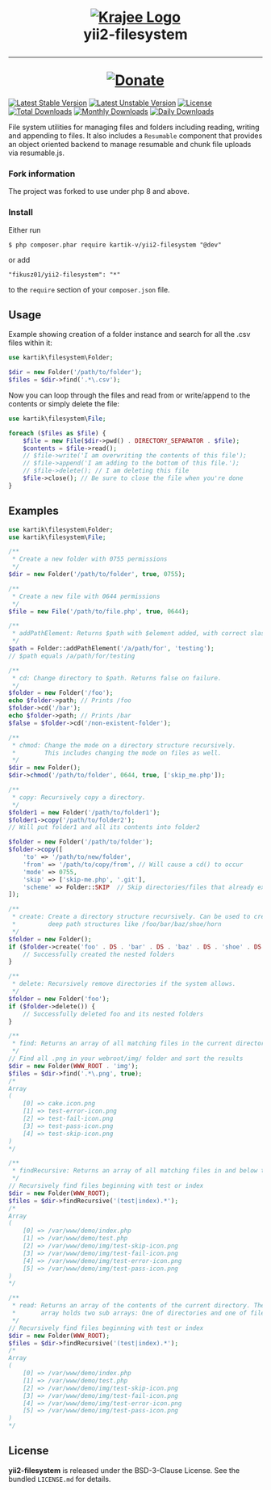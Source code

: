 <h1 align="center">
    <a href="http://demos.krajee.com" title="Krajee Demos" target="_blank">
        <img src="http://kartik-v.github.io/bootstrap-fileinput-samples/samples/krajee-logo-b.png" alt="Krajee Logo"/>
    </a>
    <br>
    yii2-filesystem
    <hr>
    <a href="https://www.paypal.com/cgi-bin/webscr?cmd=_s-xclick&hosted_button_id=DTP3NZQ6G2AYU"
       title="Donate via Paypal" target="_blank">
        <img src="http://kartik-v.github.io/bootstrap-fileinput-samples/samples/donate.png" alt="Donate"/>
    </a>
</h1>

[![Latest Stable Version](https://poser.pugx.org/kartik-v/yii2-filesystem/v/stable)](https://packagist.org/packages/kartik-v/yii2-filesystem)
[![Latest Unstable Version](https://poser.pugx.org/kartik-v/yii2-filesystem/v/unstable)](https://packagist.org/packages/kartik-v/yii2-filesystem)
[![License](https://poser.pugx.org/kartik-v/yii2-filesystem/license)](https://packagist.org/packages/kartik-v/yii2-filesystem)
[![Total Downloads](https://poser.pugx.org/kartik-v/yii2-filesystem/downloads)](https://packagist.org/packages/kartik-v/yii2-filesystem)
[![Monthly Downloads](https://poser.pugx.org/kartik-v/yii2-filesystem/d/monthly)](https://packagist.org/packages/kartik-v/yii2-filesystem)
[![Daily Downloads](https://poser.pugx.org/kartik-v/yii2-filesystem/d/daily)](https://packagist.org/packages/kartik-v/yii2-filesystem)

File system utilities for managing files and folders including reading, writing and appending to files. It also includes a `Resumable` component
that provides an object oriented backend to manage resumable and chunk file uploads via resumable.js.

### Fork information

The project was forked to use under php 8 and above.

### Install

Either run

```
$ php composer.phar require kartik-v/yii2-filesystem "@dev"
```

or add

```
"fikusz01/yii2-filesystem": "*"
```

to the ```require``` section of your `composer.json` file.

## Usage

Example showing creation of a folder instance and search for all the .csv files within it:

```php
use kartik\filesystem\Folder;

$dir = new Folder('/path/to/folder');
$files = $dir->find('.*\.csv');
```

Now you can loop through the files and read from or write/append to the contents or simply delete the file:

```php
use kartik\filesystem\File;

foreach ($files as $file) {
    $file = new File($dir->pwd() . DIRECTORY_SEPARATOR . $file);
    $contents = $file->read();
    // $file->write('I am overwriting the contents of this file');
    // $file->append('I am adding to the bottom of this file.');
    // $file->delete(); // I am deleting this file
    $file->close(); // Be sure to close the file when you're done
}
```

## Examples

```php
use kartik\filesystem\Folder;
use kartik\filesystem\File;

/**
 * Create a new folder with 0755 permissions
 */
$dir = new Folder('/path/to/folder', true, 0755);

/**
 * Create a new file with 0644 permissions
 */
$file = new File('/path/to/file.php', true, 0644);

/**
 * addPathElement: Returns $path with $element added, with correct slash in-between.
 */
$path = Folder::addPathElement('/a/path/for', 'testing');
// $path equals /a/path/for/testing

/**
 * cd: Change directory to $path. Returns false on failure.
 */
$folder = new Folder('/foo');
echo $folder->path; // Prints /foo
$folder->cd('/bar');
echo $folder->path; // Prints /bar
$false = $folder->cd('/non-existent-folder');

/**
 * chmod: Change the mode on a directory structure recursively. 
 *        This includes changing the mode on files as well.
 */
$dir = new Folder();
$dir->chmod('/path/to/folder', 0644, true, ['skip_me.php']);

/**
 * copy: Recursively copy a directory.
 */
$folder1 = new Folder('/path/to/folder1');
$folder1->copy('/path/to/folder2');
// Will put folder1 and all its contents into folder2

$folder = new Folder('/path/to/folder');
$folder->copy([
    'to' => '/path/to/new/folder',
    'from' => '/path/to/copy/from', // Will cause a cd() to occur
    'mode' => 0755,
    'skip' => ['skip-me.php', '.git'],
    'scheme' => Folder::SKIP  // Skip directories/files that already exist.
]);

/**
 * create: Create a directory structure recursively. Can be used to create 
 *         deep path structures like /foo/bar/baz/shoe/horn
 */
$folder = new Folder();
if ($folder->create('foo' . DS . 'bar' . DS . 'baz' . DS . 'shoe' . DS . 'horn')) {
    // Successfully created the nested folders
}

/**
 * delete: Recursively remove directories if the system allows.
 */
$folder = new Folder('foo');
if ($folder->delete()) {
    // Successfully deleted foo and its nested folders
}

/**
 * find: Returns an array of all matching files in the current directory.
 */
// Find all .png in your webroot/img/ folder and sort the results
$dir = new Folder(WWW_ROOT . 'img');
$files = $dir->find('.*\.png', true);
/*
Array
(
    [0] => cake.icon.png
    [1] => test-error-icon.png
    [2] => test-fail-icon.png
    [3] => test-pass-icon.png
    [4] => test-skip-icon.png
)
*/

/**
 * findRecursive: Returns an array of all matching files in and below the current directory.
 */
// Recursively find files beginning with test or index
$dir = new Folder(WWW_ROOT);
$files = $dir->findRecursive('(test|index).*');
/*
Array
(
    [0] => /var/www/demo/index.php
    [1] => /var/www/demo/test.php
    [2] => /var/www/demo/img/test-skip-icon.png
    [3] => /var/www/demo/img/test-fail-icon.png
    [4] => /var/www/demo/img/test-error-icon.png
    [5] => /var/www/demo/img/test-pass-icon.png
)
*/

/**
 * read: Returns an array of the contents of the current directory. The returned
 *       array holds two sub arrays: One of directories and one of files.
 */
// Recursively find files beginning with test or index
$dir = new Folder(WWW_ROOT);
$files = $dir->findRecursive('(test|index).*');
/*
Array
(
    [0] => /var/www/demo/index.php
    [1] => /var/www/demo/test.php
    [2] => /var/www/demo/img/test-skip-icon.png
    [3] => /var/www/demo/img/test-fail-icon.png
    [4] => /var/www/demo/img/test-error-icon.png
    [5] => /var/www/demo/img/test-pass-icon.png
)
*/
```

## License

**yii2-filesystem** is released under the BSD-3-Clause License. See the bundled `LICENSE.md` for details.